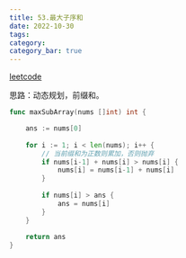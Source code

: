 ```yaml
---
title: 53.最大子序和
date: 2022-10-30
tags:
category: 
category_bar: true
---
```


[leetcode](https://leetcode.cn/problems/maximum-subarray/)

思路：动态规划，前缀和。
<!-- more -->
```go
func maxSubArray(nums []int) int {

	ans := nums[0]
	
	for i := 1; i < len(nums); i++ {
		// 当前缀和为正数则累加，否则抛弃
		if nums[i-1] + nums[i] > nums[i] {
			nums[i] = nums[i-1] + nums[i]
		}
	
		if nums[i] > ans {
			ans = nums[i]
		}
	}
	
	return ans
}
```

